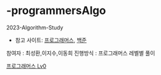 # -programmersAlgo

2023-Algorithm-Study


- 참고 사이트: [프로그래머스](https://programmers.co.kr/learn/challenges), [백준](https://www.acmicpc.net/)

참여자 : 최성환,이지수,이동희
진행방식 :  프로그래머스 레벨별 풀이 

 [프로그래머스 Lv0 ](https://school.programmers.co.kr/learn/challenges?order=recent&page=1&levels=0)
